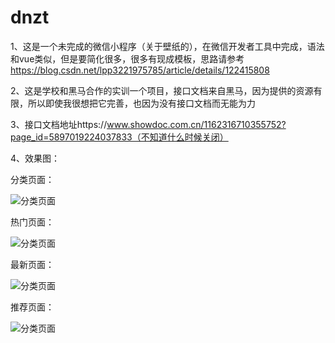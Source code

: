 # dnzt
1、这是一个未完成的微信小程序（关于壁纸的），在微信开发者工具中完成，语法和vue类似，但是要简化很多，很多有现成模板，思路请参考  https://blog.csdn.net/lpp3221975785/article/details/122415808
  
2、这是学校和黑马合作的实训一个项目，接口文档来自黑马，因为提供的资源有限，所以即使我很想把它完善，也因为没有接口文档而无能为力  
  
3、接口文档地址https://www.showdoc.com.cn/1162316710355752?page_id=5897019224037833（不知道什么时候关闭）  
  
4、效果图：  
  
分类页面：  
  
![分类页面](https://github.com/laipingping/dnzt/blob/master/eff%20imgs/categories.PNG) 

热门页面：  
  
![分类页面](https://github.com/laipingping/dnzt/blob/master/eff%20imgs/hot.PNG)  

最新页面：  
  
![分类页面](https://github.com/laipingping/dnzt/blob/master/eff%20imgs/new.PNG)  

推荐页面：  
 
![分类页面](https://github.com/laipingping/dnzt/blob/master/eff%20imgs/recommend.PNG)  


  

